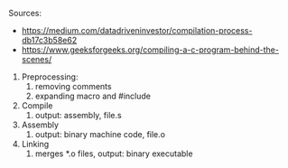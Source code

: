 Sources:

- https://medium.com/datadriveninvestor/compilation-process-db17c3b58e62
- https://www.geeksforgeeks.org/compiling-a-c-program-behind-the-scenes/

1. Preprocessing:
   1. removing comments
   2. expanding macro and #include
2. Compile
   1. output: assembly, file.s
3. Assembly
   1. output: binary machine code, file.o
4. Linking
   1. merges *.o files, output: binary executable